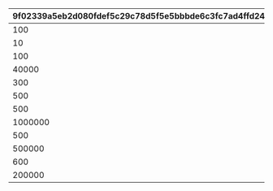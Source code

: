 |9f02339a5eb2d080fdef5c29c78d5f5e5bbbde6c3fc7ad4ffd2445fac6830a4b|5dbde60a4af8e38fc0392893dd5a13bb535ab1572a79f075dbafc54a8735f16d|ca11d1db91994dc08f8bf58acac9145102318aa270bcb7f420645158f6294587|de5c67169e38453c986ee9d03b3c101adfc88190d4c8fdb2819178648ab3b43e|5b140343aa3968643267d03ef209f3406ff64a8cae8a62a766121e6e18e699fc|
| --- | --- | --- | --- | --- |
|100|30109001|1|8|91002|
|10|30109001|2|2|20002|
|100|30109002|3|8|91002|
|40000|30109002|4|12|94002|
|300|30109003|5|8|91002|
|500|30109004|6|8|91002|
|500|30109005|7|8|91002|
|1000000|30109005|8|12|94002|
|500|30109006|9|8|91002|
|500000|30109006|10|12|94002|
|600|30110001|11|8|91002|
|200000|30110006|12|12|94002|